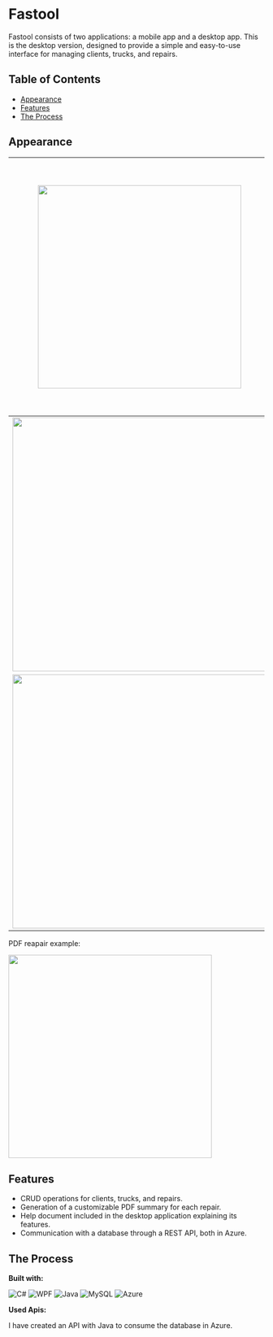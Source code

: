 # Fastool

Fastool consists of two applications: a mobile app and a desktop app. This is the desktop version, designed to provide a simple and easy-to-use interface for managing clients, trucks, and repairs. 

## Table of Contents
- [Appearance](#appearance)
- [Features](#features)
- [The Process](#the-process)

## Appearance

| <img src="https://github.com/user-attachments/assets/04066a06-cd11-4e4a-89d7-2c75b3e73dca" width="400"/> | <img src="https://github.com/user-attachments/assets/c637dd64-62d4-4375-96d7-3780dd36bcc0" width="500"/> |
|---|---|
| <img src="https://github.com/user-attachments/assets/c5f310a0-8fbc-423c-bea2-6b206ba902c6" width="500"/> | <img src="https://github.com/user-attachments/assets/6e36bb10-9576-4ad2-b005-a9ae8ff1ed50" width="500"/> |
| <img src="https://github.com/user-attachments/assets/fd842763-9423-4fd1-9e06-c62d9aed6748" width="500"/> | <img src="https://github.com/user-attachments/assets/eedf9066-a398-47a5-bd6c-f5cc07e19764" width="500"/> |

PDF reapair example:

<img src="https://github.com/user-attachments/assets/f0d7501c-fcb9-4292-a364-f1c6093ca85b" width="400"/>


## Features

- CRUD operations for clients, trucks, and repairs.
- Generation of a customizable PDF summary for each repair.  
- Help document included in the desktop application explaining its features.
- Communication with a database through a REST API, both in Azure.

## The Process

**Built with:**

![C#](https://img.shields.io/badge/c%23-%23239120.svg?style=for-the-badge&logo=csharp&logoColor=white)
![WPF](https://img.shields.io/badge/WPF-5C2D91?style=for-the-badge&logo=.net&logoColor=white)
![Java](https://img.shields.io/badge/java-%23ED8B00.svg?style=for-the-badge&logo=openjdk&logoColor=white)
![MySQL](https://img.shields.io/badge/mysql-4479A1.svg?style=for-the-badge&logo=mysql&logoColor=white)
![Azure](https://img.shields.io/badge/azure-%230072C6.svg?style=for-the-badge&logo=microsoftazure&logoColor=white)

**Used Apis:**

I have created an API with Java to consume the database in Azure.
